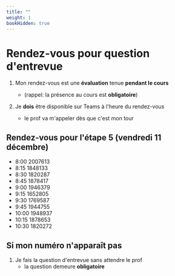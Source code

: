 ```yaml
---
title: ""
weight: 1
bookHidden: true
---
```



# Rendez-vous pour question d'entrevue

1. Mon rendez-vous est une **évaluation** tenue **pendant le cours**
    * (rappel: la présence au cours est **obligatoire**)

1. Je **dois** être disponible sur Teams à l'heure du rendez-vous
    * le prof va m'appeler dès que c'est mon tour

## Rendez-vous pour l'étape 5 (vendredi 11 décembre)

* 8:00 2007613 
* 8:15 1848133
* 8:30 1820287
* 8:45 1878417 
* 9:00 1946379
* 9:15 1652805
* 9:30 1769587 
* 9:45 1944755 
* 10:00 1948937 
* 10:15 1878653 
* 10:30 1820272 

## Si mon numéro n'apparaît pas

1. Je fais la question d'entrevue sans attendre le prof
    * la question demeure **obligatoire**
